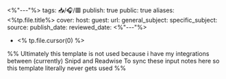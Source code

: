<%"---"%>
tags: 📥️/🎧️/🟥️
publish: true
public: true
aliases: <%tp.file.title%>
cover:
host:
guest:
url:
general_subject: 
specific_subject: 
source: 
publish_date:
reviewed_date:
<%"---"%>

- <% tp.file.cursor(0) %>

%% Ultimately this template is not used because i have my integrations between (currently) Snipd and Readwise To sync these input notes here so this template literally never gets used %%
